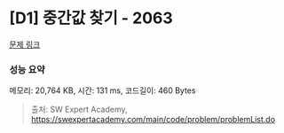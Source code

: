 # [D1] 중간값 찾기 - 2063 

[문제 링크](https://swexpertacademy.com/main/code/problem/problemDetail.do?contestProbId=AV5QPsXKA2UDFAUq) 

### 성능 요약

메모리: 20,764 KB, 시간: 131 ms, 코드길이: 460 Bytes



> 출처: SW Expert Academy, https://swexpertacademy.com/main/code/problem/problemList.do